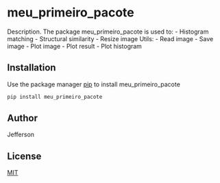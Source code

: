 # meu_primeiro_pacote

Description. 
The package meu_primeiro_pacote is used to:
	- Histogram matching
	- Structural similarity
	- Resize image
Utils:
	- Read image
	- Save image
	- Plot image
	- Plot result
	- Plot histogram

## Installation

Use the package manager [pip](https://pip.pypa.io/en/stable/) to install meu_primeiro_pacote

```bash
pip install meu_primeiro_pacote

```

## Author
Jefferson

## License
[MIT](https://choosealicense.com/licenses/mit/)